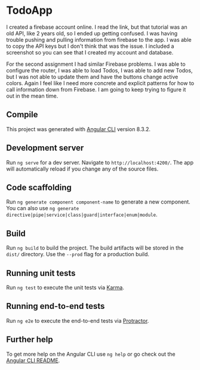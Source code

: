 # TodoApp
I created a firebase account online.  I read the link, but that tutorial was an old API, like 2 years old, so I ended up getting confused. I was having trouble pushing and pulling information from firebase to the app.  I was able to copy the API keys but I don't think that was the issue.  I included a screenshot so you can see that I created my account and database.

For the second assignment I had similar Firebase problems.  I was able to configure the router, I was able to load Todos, I was able to add new Todos, but I was not able to update them and have the buttons change active colors.  Again I feel like I need more concrete and explicit patterns for how to call information down from Firebase.  I am going to keep trying to figure it out in the mean time.

## Compile
This project was generated with [Angular CLI](https://github.com/angular/angular-cli) version 8.3.2.

## Development server

Run `ng serve` for a dev server. Navigate to `http://localhost:4200/`. The app will automatically reload if you change any of the source files.

## Code scaffolding

Run `ng generate component component-name` to generate a new component. You can also use `ng generate directive|pipe|service|class|guard|interface|enum|module`.

## Build

Run `ng build` to build the project. The build artifacts will be stored in the `dist/` directory. Use the `--prod` flag for a production build.

## Running unit tests

Run `ng test` to execute the unit tests via [Karma](https://karma-runner.github.io).

## Running end-to-end tests

Run `ng e2e` to execute the end-to-end tests via [Protractor](http://www.protractortest.org/).

## Further help

To get more help on the Angular CLI use `ng help` or go check out the [Angular CLI README](https://github.com/angular/angular-cli/blob/master/README.md).

